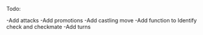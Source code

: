 Todo:

-Add attacks
-Add promotions
-Add castling move
-Add function to Identify check and checkmate
-Add turns
